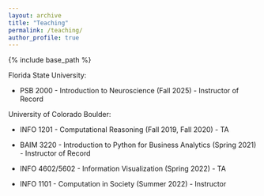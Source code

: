 ```yaml
--- 
layout: archive 
title: "Teaching" 
permalink: /teaching/ 
author_profile: true 
--- 
```

{% include base_path %}

Florida State University:
- PSB 2000 - Introduction to Neuroscience (Fall 2025) - Instructor of Record 

University of Colorado Boulder: 
- INFO 1201 - Computational Reasoning \(Fall 2019, Fall 2020\) - TA

- BAIM 3220 - Introduction to Python for Business Analytics \(Spring 2021\) - Instructor of Record

- INFO 4602/5602 - Information Visualization \(Spring 2022\) - TA

- INFO 1101 - Computation in Society \(Summer 2022\) - Instructor

<!-- {% for post in site.teaching reversed %}
  {% include archive-single.html %}
{% endfor %} -->
